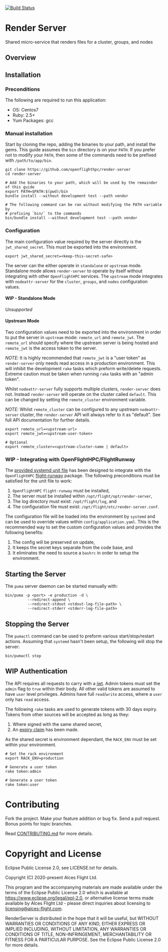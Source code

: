 [![Build Status](https://travis-ci.org/openflighthpc/render-server.svg?branch=master)](https://travis-ci.org/openflighthpc/render-server)

# Render Server

Shared micro-service that renders files for a cluster, groups, and nodes

## Overview


## Installation

### Preconditions

The following are required to run this application:

* OS:           Centos7
* Ruby:         2.5+
* Yum Packages: gcc

### Manual installation

Start by cloning the repo, adding the binaries to your path, and install the gems. This guide assumes the `bin` directory is on your `PATH`. If you prefer not to modify your `PATH`, then some of the commands need to be prefixed with `/path/to/app/bin`.

```
git clone https://github.com/openflighthpc/render-server
cd render-server

# Add the binaries to your path, which will be used by the remainder of this guide
export PATH=$PATH:$(pwd)/bin
bundle install --without development test --path vendor

# The following command can be ran without modifying the PATH variable by
# prefixing `bin/` to the commands
bin/bundle install --without development test --path vendor
```

### Configuration

The main configuration value required by the server directly is the `jwt_shared_secret`. This must be exported into the environment.

```
export jwt_shared_secret=<keep-this-secret-safe>
```

The server can the either operate in `standalone` or `upstream` mode. Standalone mode allows `render-server` to operate by itself without integrating with other `OpenFlightHPC` services. The `upstream` mode integrates with `nodeattr-server` for the `cluster`, `groups`, and `nodes` configuration values.

#### WIP - Standalone Mode

_Unsupported_

#### Upstream Mode

Two configuration values need to be exported into the environment in order to put the server in `upstream` mode: `remote_url` and `remote_jwt`. The `remote_url` should specify where the upstream server is being hosted and `remote_jwt` is the access token to the server.

*NOTE*: It is highly recommended that `remote_jwt` is a "user token" as `render-server` only needs read access in a production environment. This will inhibit the development `rake` tasks which preform write/delete requests. Extreme caution must be taken when running `rake` tasks with an "admin token".

Whilst `nodeattr-server` fully supports multiple clusters, `render-server` does not. Instead `render-server` will operate on the cluster called `default`. This can be changed by setting the `remote_cluster` environment variable.

*NOTE*: Whilst `remote_cluster` can be configured to any upstream `nodeattr-server` cluster, the `render-server` API will always refer to it as "default". See full API documentation for further details.

```
export remote_url=<upstream-url>
export remote_jwt=<upstream-user-token>

# Optional
export remote_cluster=<upstream-cluster-name | default>
```

### WIP - Integrating with OpenFlightHPC/FlightRunway

The [provided systemd unit file](support/render-server.service) has been designed to integrate with the `OpenFlightHPC` [flight-runway](https://github.com/openflighthpc/flight-runway) package. The following preconditions must be satisfied for the unit file to work:
1. `OpenFlightHPC` `flight-runway` must be installed,
2. The server must be installed within `/opt/flight/opt/render-server`,
3. The log directory must exist: `/opt/flight/log`, and
4. The configuration file must exist: `/opt/flight/etc/render-server.conf`.

The configuration file will be loaded into the environment by `systemd` and can be used to override values within `config/application.yaml`. This is the recommended way to set the custom configuration values and provides the following benefits:
1. The config will be preserved on update,
2. It keeps the secret keys separate from the code base, and
3. It eliminates the need to source a `bashrc` in order to setup the environment.

## Starting the Server

The `puma` server daemon can be started manually with:

```
bin/puma -p <port> -e production -d \
          --redirect-append \
          --redirect-stdout <stdout-log-file-path> \
          --redirect-stderr <stderr-log-file-path>
```

## Stopping the Server

The `pumactl` command can be used to preform various start/stop/restart actions. Assuming that `systemd` hasn't been setup, the following will stop the server:

```
bin/pumactl stop
```

## WIP Authentication

The API requires all requests to carry with a [jwt](https://jwt.io). Admin tokens must set the `admin` flag to `true` within their body. All other valid tokens are assumed to have `user` level privileges. Admins have full `read`/`write` access, where a `user` only has `read` access.

The following `rake` tasks are used to generate tokens with 30 days expiry. Tokens from other sources will be accepted as long as they:
1. Where signed with the same shared secret,
3. An [expiry claim](https://tools.ietf.org/html/rfc7519#section-4.1.4) has been made.

As the shared secret is environment dependant, the `RACK_ENV` must be set within your environment.

```
# Set the rack environment
export RACK_ENV=production

# Generate a user token
rake token:admin

# Generate a user token
rake token:user
```

# Contributing

Fork the project. Make your feature addition or bug fix. Send a pull
request. Bonus points for topic branches.

Read [CONTRIBUTING.md](CONTRIBUTING.md) for more details.

# Copyright and License

Eclipse Public License 2.0, see LICENSE.txt for details.

Copyright (C) 2020-present Alces Flight Ltd.

This program and the accompanying materials are made available under the terms of the Eclipse Public License 2.0 which is available at https://www.eclipse.org/legal/epl-2.0, or alternative license terms made available by Alces Flight Ltd - please direct inquiries about licensing to licensing@alces-flight.com.

RenderServer is distributed in the hope that it will be useful, but WITHOUT WARRANTIES OR CONDITIONS OF ANY KIND, EITHER EXPRESS OR IMPLIED INCLUDING, WITHOUT LIMITATION, ANY WARRANTIES OR CONDITIONS OF TITLE, NON-INFRINGEMENT, MERCHANTABILITY OR FITNESS FOR A PARTICULAR PURPOSE. See the Eclipse Public License 2.0 for more details.
